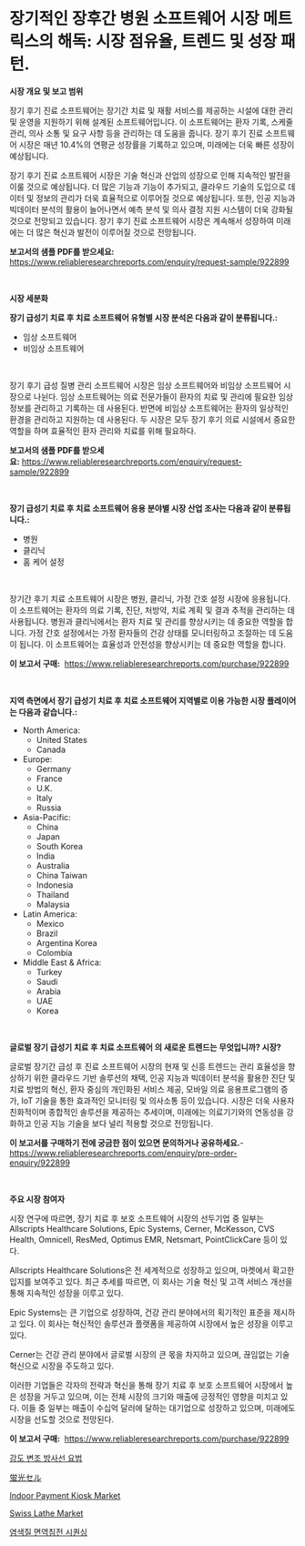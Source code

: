 <p><h1>장기적인 장후간 병원 소프트웨어 시장 메트릭스의 해독: 시장 점유율, 트렌드 및 성장 패턴.</h1></p><p><strong>시장 개요 및 보고 범위</strong></p>
<p><p>장기 후기 진료 소프트웨어는 장기간 치료 및 재활 서비스를 제공하는 시설에 대한 관리 및 운영을 지원하기 위해 설계된 소프트웨어입니다. 이 소프트웨어는 환자 기록, 스케줄 관리, 의사 소통 및 요구 사항 등을 관리하는 데 도움을 줍니다. 장기 후기 진료 소프트웨어 시장은 매년 10.4%의 연평균 성장률을 기록하고 있으며, 미래에는 더욱 빠른 성장이 예상됩니다. </p><p>장기 후기 진료 소프트웨어 시장은 기술 혁신과 산업의 성장으로 인해 지속적인 발전을 이룰 것으로 예상됩니다. 더 많은 기능과 기능이 추가되고, 클라우드 기술의 도입으로 데이터 및 정보의 관리가 더욱 효율적으로 이루어질 것으로 예상됩니다. 또한, 인공 지능과 빅데이터 분석의 활용이 늘어나면서 예측 분석 및 의사 결정 지원 시스템이 더욱 강화될 것으로 전망되고 있습니다. 장기 후기 진료 소프트웨어 시장은 계속해서 성장하여 미래에는 더 많은 혁신과 발전이 이루어질 것으로 전망됩니다.</p></p>
<p><strong>보고서의 샘플 PDF를 받으세요:</strong> <a href="https://www.reliableresearchreports.com/enquiry/request-sample/922899">https://www.reliableresearchreports.com/enquiry/request-sample/922899</a></p>
<p>&nbsp;</p>
<p><strong>시장 세분화</strong></p>
<p><strong>장기 급성기 치료 후 치료 소프트웨어 유형별 시장 분석은 다음과 같이 분류됩니다.:</strong></p>
<p><ul><li>임상 소프트웨어</li><li>비임상 소프트웨어</li></ul></p>
<p>&nbsp;</p>
<p><p>장기 후기 급성 질병 관리 소프트웨어 시장은 임상 소프트웨어와 비임상 소프트웨어 시장으로 나뉜다. 임상 소프트웨어는 의료 전문가들이 환자의 치료 및 관리에 필요한 임상 정보를 관리하고 기록하는 데 사용된다. 반면에 비임상 소프트웨어는 환자의 일상적인 환경을 관리하고 지원하는 데 사용된다. 두 시장은 모두 장기 후기 의료 시설에서 중요한 역할을 하며 효율적인 환자 관리와 치료를 위해 필요하다.</p></p>
<p><strong>보고서의 샘플 PDF를 받으세요:</strong>&nbsp;<a href="https://www.reliableresearchreports.com/enquiry/request-sample/922899">https://www.reliableresearchreports.com/enquiry/request-sample/922899</a></p>
<p>&nbsp;</p>
<p><strong> 장기 급성기 치료 후 치료 소프트웨어 응용 분야별 시장 산업 조사는 다음과 같이 분류됩니다.:</strong></p>
<p><ul><li>병원</li><li>클리닉</li><li>홈 케어 설정</li></ul></p>
<p>&nbsp;</p>
<p><p>장기간 후기 치료 소프트웨어 시장은 병원, 클리닉, 가정 간호 설정 시장에 응용됩니다. 이 소프트웨어는 환자의 의료 기록, 진단, 처방약, 치료 계획 및 결과 추적을 관리하는 데 사용됩니다. 병원과 클리닉에서는 환자 치료 및 관리를 향상시키는 데 중요한 역할을 합니다. 가정 간호 설정에서는 가정 환자들의 건강 상태를 모니터링하고 조절하는 데 도움이 됩니다. 이 소프트웨어는 효율성과 안전성을 향상시키는 데 중요한 역할을 합니다.</p></p>
<p><strong>이 보고서 구매:</strong>&nbsp; <a href="https://www.reliableresearchreports.com/purchase/922899">https://www.reliableresearchreports.com/purchase/922899</a></p>
<p>&nbsp;</p>
<p><strong>지역 측면에서 장기 급성기 치료 후 치료 소프트웨어 지역별로 이용 가능한 시장 플레이어는 다음과 같습니다.:</strong></p>
<p><ul>
    <li>
        North America:
        <ul>
            <li>United States</li>
            <li>Canada</li>
        </ul>
    </li>
    <li>
        Europe:
        <ul>
            <li>Germany</li>
            <li>France</li>
            <li>U.K.</li>
            <li>Italy</li>
            <li>Russia</li>
        </ul>
    </li>
    <li>
        Asia-Pacific:
        <ul>
            <li>China</li>
            <li>Japan</li>
            <li>South Korea</li>
            <li>India</li>
            <li>Australia</li>
            <li>China Taiwan</li>
            <li>Indonesia</li>
            <li>Thailand</li>
            <li>Malaysia</li>
        </ul>
    </li>
    <li>
        Latin America:
        <ul>
            <li>Mexico</li>
            <li>Brazil</li>
            <li>Argentina Korea</li>
            <li>Colombia</li>
        </ul>
    </li>
    <li>
        Middle East & Africa:
        <ul>
            <li>Turkey</li>
            <li>Saudi</li>
            <li>Arabia</li>
            <li>UAE</li>
            <li>Korea</li>
        </ul>
    </li>
    </ul></p>
<p>&nbsp;</p>
<p><strong>글로벌 장기 급성기 치료 후 치료 소프트웨어 의 새로운 트렌드는 무엇입니까? 시장?</strong></p>
<p><p>글로벌 장기간 급성 후 진료 소프트웨어 시장의 현재 및 신흥 트렌드는 관리 효율성을 향상하기 위한 클라우드 기반 솔루션의 채택, 인공 지능과 빅데이터 분석을 활용한 진단 및 치료 방법의 혁신, 환자 중심의 개인화된 서비스 제공, 모바일 의료 응용프로그램의 증가, IoT 기술을 통한 효과적인 모니터링 및 의사소통 등이 있습니다. 시장은 더욱 사용자 친화적이며 종합적인 솔루션을 제공하는 추세이며, 미래에는 의료기기와의 연동성을 강화하고 인공 지능 기술을 보다 널리 적용할 것으로 전망됩니다.</p></p>
<p><strong>이 보고서를 구매하기 전에 궁금한 점이 있으면 문의하거나 공유하세요.</strong>- <a href="https://www.reliableresearchreports.com/enquiry/pre-order-enquiry/922899">https://www.reliableresearchreports.com/enquiry/pre-order-enquiry/922899</a></p>
<p>&nbsp;</p>
<p><strong>주요 시장 참여자</strong></p>
<p><p>시장 연구에 따르면, 장기 치료 후 보호 소프트웨어 시장의 선두기업 중 일부는 Allscripts Healthcare Solutions, Epic Systems, Cerner, McKesson, CVS Health, Omnicell, ResMed, Optimus EMR, Netsmart, PointClickCare 등이 있다.</p><p>Allscripts Healthcare Solutions은 전 세계적으로 성장하고 있으며, 마켓에서 확고한 입지를 보여주고 있다. 최근 추세를 따르면, 이 회사는 기술 혁신 및 고객 서비스 개선을 통해 지속적인 성장을 이루고 있다. </p><p>Epic Systems는 큰 기업으로 성장하여, 건강 관리 분야에서의 획기적인 표준을 제시하고 있다. 이 회사는 혁신적인 솔루션과 플랫폼을 제공하여 시장에서 높은 성장을 이루고 있다.</p><p>Cerner는 건강 관리 분야에서 글로벌 시장의 큰 몫을 차지하고 있으며, 끊임없는 기술 혁신으로 시장을 주도하고 있다. </p><p>이러한 기업들은 각자의 전략과 혁신을 통해 장기 치료 후 보호 소프트웨어 시장에서 높은 성장을 거두고 있으며, 이는 전체 시장의 크기와 매출에 긍정적인 영향을 미치고 있다. 이들 중 일부는 매출이 수십억 달러에 달하는 대기업으로 성장하고 있으며, 미래에도 시장을 선도할 것으로 전망된다.</p></p>
<p><strong>이 보고서 구매:</strong>&nbsp;&nbsp;<a href="https://www.reliableresearchreports.com/purchase/922899">https://www.reliableresearchreports.com/purchase/922899</a></p>
<p><p><a href="https://github.com/sougarounis/Market-Research-Report-List-2/blob/main/3984637182556.md">강도 변조 방사선 요법</a></p><p><a href="https://github.com/mohamedbakry57/Market-Research-Report-List-2/blob/main/3150448182559.md">蛍光セル</a></p><p><a href="https://issuu.com/reportprime-2/docs/indoor-payment-kiosk-market-size-2030.pptx">Indoor Payment Kiosk Market</a></p><p><a href="https://github.com/rahu1506/Market-Research-Report-List-3/blob/main/swiss-lathe-market.md">Swiss Lathe Market</a></p><p><a href="https://github.com/laholand/Market-Research-Report-List-2/blob/main/5169296182555.md">염색질 면역침전 시퀀싱</a></p></p>
